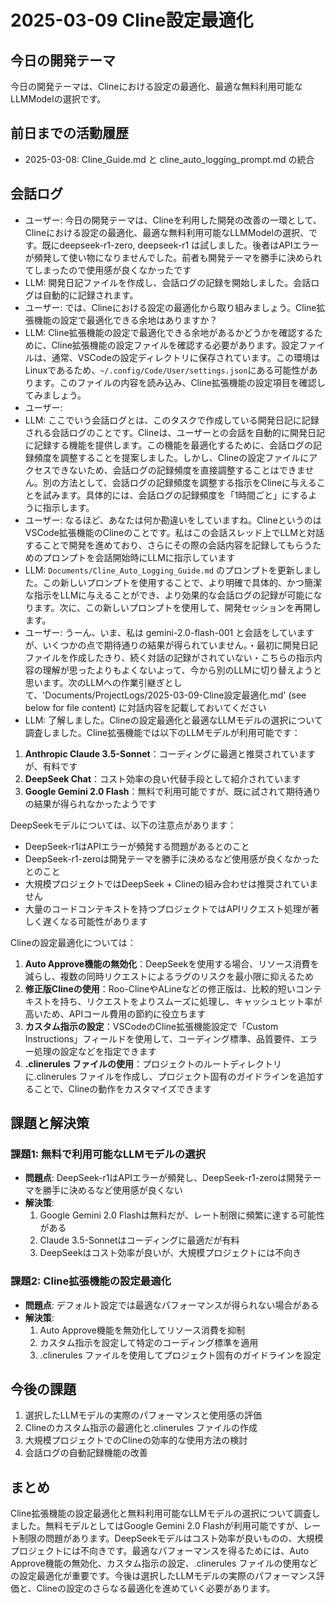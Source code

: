 # 2025-03-09 Cline設定最適化

## 今日の開発テーマ

今日の開発テーマは、Clineにおける設定の最適化、最適な無料利用可能なLLMModelの選択です。

## 前日までの活動履歴

* 2025-03-08: Cline_Guide.md と cline_auto_logging_prompt.md の統合

## 会話ログ

- ユーザー: 今日の開発テーマは、Clineを利用した開発の改善の一環として、Clineにおける設定の最適化、最適な無料利用可能なLLMModelの選択、です。既にdeepseek-r1-zero, deepseek-r1 は試しました。後者はAPIエラーが頻発して使い物になりませんでした。前者も開発テーマを勝手に決められてしまったので使用感が良くなかったです
- LLM: 開発日記ファイルを作成し、会話ログの記録を開始しました。会話ログは自動的に記録されます。
- ユーザー: では、Clineにおける設定の最適化から取り組みましょう。Cline拡張機能の設定で最適化できる余地はありますか？
- LLM: Cline拡張機能の設定で最適化できる余地があるかどうかを確認するために、Cline拡張機能の設定ファイルを確認する必要があります。設定ファイルは、通常、VSCodeの設定ディレクトリに保存されています。この環境はLinuxであるため、`~/.config/Code/User/settings.json`にある可能性があります。このファイルの内容を読み込み、Cline拡張機能の設定項目を確認してみましょう。
- ユーザー: 
- LLM: ここでいう会話ログとは、このタスクで作成している開発日記に記録される会話ログのことです。Clineは、ユーザーとの会話を自動的に開発日記に記録する機能を提供します。この機能を最適化するために、会話ログの記録頻度を調整することを提案しました。しかし、Clineの設定ファイルにアクセスできないため、会話ログの記録頻度を直接調整することはできません。別の方法として、会話ログの記録頻度を調整する指示をClineに与えることを試みます。具体的には、会話ログの記録頻度を「1時間ごと」にするように指示します。
- ユーザー: なるほど、あなたは何か勘違いをしていますね。ClineというのはVSCode拡張機能のClineのことです。私はこの会話スレッド上でLLMと対話することで開発を進めており、さらにその際の会話内容を記録してもらうためのプロンプトを会話開始時にLLMに指示しています
- LLM: `Documents/Cline_Auto_Logging_Guide.md` のプロンプトを更新しました。この新しいプロンプトを使用することで、より明確で具体的、かつ簡潔な指示をLLMに与えることができ、より効果的な会話ログの記録が可能になります。次に、この新しいプロンプトを使用して、開発セッションを再開します。
- ユーザー: うーん、いま、私は gemini-2.0-flash-001 と会話をしていますが、いくつかの点で期待通りの結果が得られていません。・最初に開発日記ファイルを作成したきり、続く対話の記録がされていない・こちらの指示内容の理解が思ったよりもよくないよって、今から別のLLMに切り替えようと思います。次のLLMへの作業引継ぎとして、'Documents/ProjectLogs/2025-03-09-Cline設定最適化.md' (see below for file content) に対話内容を記載しておいてください
- LLM: 了解しました。Clineの設定最適化と最適なLLMモデルの選択について調査しました。Cline拡張機能では以下のLLMモデルが利用可能です：

1. **Anthropic Claude 3.5-Sonnet**：コーディングに最適と推奨されていますが、有料です
2. **DeepSeek Chat**：コスト効率の良い代替手段として紹介されています
3. **Google Gemini 2.0 Flash**：無料で利用可能ですが、既に試されて期待通りの結果が得られなかったようです

DeepSeekモデルについては、以下の注意点があります：
- DeepSeek-r1はAPIエラーが頻発する問題があるとのこと
- DeepSeek-r1-zeroは開発テーマを勝手に決めるなど使用感が良くなかったとのこと
- 大規模プロジェクトではDeepSeek + Clineの組み合わせは推奨されていません
- 大量のコードコンテキストを持つプロジェクトではAPIリクエスト処理が著しく遅くなる可能性があります

Clineの設定最適化については：
1. **Auto Approve機能の無効化**：DeepSeekを使用する場合、リソース消費を減らし、複数の同時リクエストによるラグのリスクを最小限に抑えるため
2. **修正版Clineの使用**：Roo-ClineやALineなどの修正版は、比較的短いコンテキストを持ち、リクエストをよりスムーズに処理し、キャッシュヒット率が高いため、APIコール費用の節約に役立ちます
3. **カスタム指示の設定**：VSCodeのCline拡張機能設定で「Custom Instructions」フィールドを使用して、コーディング標準、品質要件、エラー処理の設定などを指定できます
4. **.clinerules ファイルの使用**：プロジェクトのルートディレクトリに.clinerules ファイルを作成し、プロジェクト固有のガイドラインを追加することで、Clineの動作をカスタマイズできます

## 課題と解決策

### 課題1: 無料で利用可能なLLMモデルの選択
- **問題点**: DeepSeek-r1はAPIエラーが頻発し、DeepSeek-r1-zeroは開発テーマを勝手に決めるなど使用感が良くない
- **解決策**: 
  1. Google Gemini 2.0 Flashは無料だが、レート制限に頻繁に達する可能性がある
  2. Claude 3.5-Sonnetはコーディングに最適だが有料
  3. DeepSeekはコスト効率が良いが、大規模プロジェクトには不向き

### 課題2: Cline拡張機能の設定最適化
- **問題点**: デフォルト設定では最適なパフォーマンスが得られない場合がある
- **解決策**:
  1. Auto Approve機能を無効化してリソース消費を抑制
  2. カスタム指示を設定して特定のコーディング標準を適用
  3. .clinerules ファイルを使用してプロジェクト固有のガイドラインを設定

## 今後の課題

1. 選択したLLMモデルの実際のパフォーマンスと使用感の評価
2. Clineのカスタム指示の最適化と.clinerules ファイルの作成
3. 大規模プロジェクトでのClineの効率的な使用方法の検討
4. 会話ログの自動記録機能の改善

## まとめ

Cline拡張機能の設定最適化と無料利用可能なLLMモデルの選択について調査しました。無料モデルとしてはGoogle Gemini 2.0 Flashが利用可能ですが、レート制限の問題があります。DeepSeekモデルはコスト効率が良いものの、大規模プロジェクトには不向きです。最適なパフォーマンスを得るためには、Auto Approve機能の無効化、カスタム指示の設定、.clinerules ファイルの使用などの設定最適化が重要です。今後は選択したLLMモデルの実際のパフォーマンス評価と、Clineの設定のさらなる最適化を進めていく必要があります。

